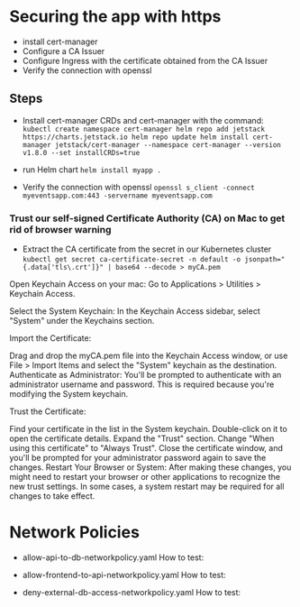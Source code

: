 
# Securing the app with https
- install cert-manager
- Configure a CA Issuer
- Configure Ingress with the certificate obtained from the CA Issuer
- Verify the connection with openssl


## Steps
- Install cert-manager CRDs and cert-manager with the command:
`kubectl create namespace cert-manager
helm repo add jetstack https://charts.jetstack.io
helm repo update
helm install cert-manager jetstack/cert-manager --namespace cert-manager --version v1.8.0 --set installCRDs=true`

- run Helm chart
`helm install myapp .`

- Verify the connection with openssl
`openssl s_client -connect myeventsapp.com:443 -servername myeventsapp.com`


### Trust our self-signed Certificate Authority (CA) on Mac to get rid of browser warning

- Extract the CA certificate from the secret in our Kubernetes cluster
`kubectl get secret ca-certificate-secret -n default -o jsonpath="{.data['tls\.crt']}" | base64 --decode > myCA.pem`

Open Keychain Access on your mac: Go to Applications > Utilities > Keychain Access.

Select the System Keychain: In the Keychain Access sidebar, select "System" under the Keychains section.

Import the Certificate:

Drag and drop the myCA.pem file into the Keychain Access window, or use File > Import Items and select the "System" keychain as the destination.
Authenticate as Administrator: You'll be prompted to authenticate with an administrator username and password. This is required because you're modifying the System keychain.

Trust the Certificate:

Find your certificate in the list in the System keychain.
Double-click on it to open the certificate details.
Expand the "Trust" section.
Change "When using this certificate" to "Always Trust".
Close the certificate window, and you'll be prompted for your administrator password again to save the changes.
Restart Your Browser or System: After making these changes, you might need to restart your browser or other applications to recognize the new trust settings. In some cases, a system restart may be required for all changes to take effect.


# Network Policies
- allow-api-to-db-networkpolicy.yaml
How to test:

- allow-frontend-to-api-networkpolicy.yaml
How to test:

- deny-external-db-access-networkpolicy.yaml
How to test:

